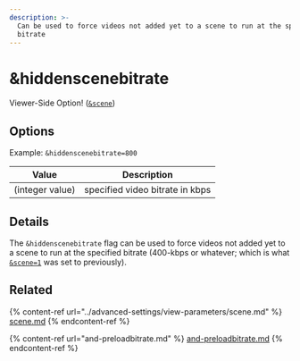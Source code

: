 ```yaml
---
description: >-
  Can be used to force videos not added yet to a scene to run at the specified
  bitrate
---
```


# \&hiddenscenebitrate

Viewer-Side Option! ([`&scene`](../advanced-settings/view-parameters/scene.md))

## Options

Example: `&hiddenscenebitrate=800`

| Value           | Description                     |
| --------------- | ------------------------------- |
| (integer value) | specified video bitrate in kbps |

## Details

The `&hiddenscenebitrate` flag can be used to force videos not added yet to a scene to run at the specified bitrate (400-kbps or whatever; which is what [`&scene=1`](../advanced-settings/view-parameters/scene.md) was set to previously).

## Related

{% content-ref url="../advanced-settings/view-parameters/scene.md" %}
[scene.md](../advanced-settings/view-parameters/scene.md)
{% endcontent-ref %}

{% content-ref url="and-preloadbitrate.md" %}
[and-preloadbitrate.md](and-preloadbitrate.md)
{% endcontent-ref %}
